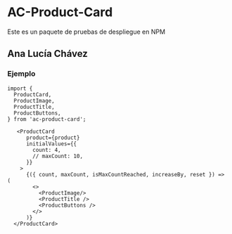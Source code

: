 # AC-Product-Card

Este es un paquete de pruebas de despliegue en NPM

## Ana Lucía Chávez

### Ejemplo

```
import {
  ProductCard,
  ProductImage,
  ProductTitle,
  ProductButtons,
} from 'ac-product-card';
```
```
   <ProductCard
      product={product}
      initialValues={{
        count: 4,
        // maxCount: 10,
      }}
    >
      {({ count, maxCount, isMaxCountReached, increaseBy, reset }) => (
        <>
          <ProductImage/>
          <ProductTitle />
          <ProductButtons />
        </>
      )}
  </ProductCard>

```